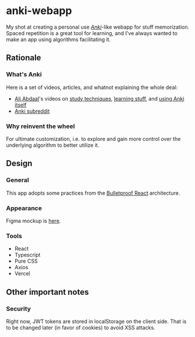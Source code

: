 # anki-webapp

My shot at creating a personal use [_Anki_](https://apps.ankiweb.net)-like webapp for stuff memorization. Spaced repetition is a great tool for learning, and I've always wanted to make an app using algorithms facilitating it.

## Rationale

### What's Anki

Here is a set of videos, articles, and whatnot explaining the whole deal:
- [Ali Abdaal](https://aliabdaal.com)'s videos on [study techniques](https://www.youtube.com/watch?v=ukLnPbIffxE), [learning stuff](https://www.youtube.com/watch?v=unityETmypk), and [using Anki itself](https://www.youtube.com/watch?v=W-EpiaPcgTk)
- [Anki subreddit](https://www.reddit.com/r/Anki/)

### Why reinvent the wheel

For ultimate customization, i.e. to explore and gain more control over the underlying algorithm to better utilize it.

## Design

### General

This app adopts some practices from the [Bulletproof React](https://github.com/alan2207/bulletproof-react) architecture.

### Appearance

Figma mockup is [here](https://www.figma.com/file/0R1rTfcYHTo10Wi72FazAE/Web?node-id=0%3A1).

### Tools

- React
- Typescript
- Pure CSS
- Axios
- Vercel

## Other important notes

### Security

Right now, JWT tokens are stored in localStorage on the client side. That is to be changed later (in favor of cookies) to avoid XSS attacks.
